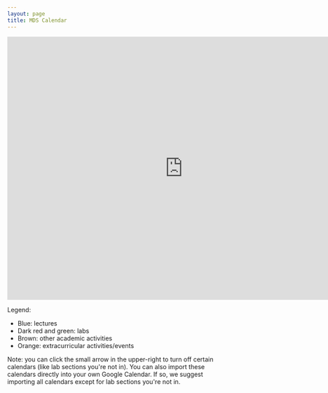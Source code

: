 ```yaml
---
layout: page
title: MDS Calendar
---
```


<iframe src="https://calendar.google.com/calendar/b/2/embed?showTitle=0&amp;showPrint=0&amp;showTz=1&amp;mode=WEEK&amp;height=600&amp;wkst=1&amp;bgcolor=%23FFFFFF&amp;src=luh223qsrlqmts9i86p7v6m204%40group.calendar.google.com&amp;color=%23711616&amp;src=vbqklh5f7qpkoplteurlb9r1ps%40group.calendar.google.com&amp;color=%235F6B02&amp;src=1ld9ugd459qepa0eb0e4b77kl0%40group.calendar.google.com&amp;color=%232952A3&amp;src=ejhrb9q92fkngsl2jmag6lccvg%40group.calendar.google.com&amp;color=%23BE6D00&amp;src=7mfpluc2hrdcbvko25bd6n2130%40group.calendar.google.com&amp;color=%236B3304&amp;ctz=America%2FVancouver" style="border-width:0" width="800" height="600" frameborder="0" scrolling="no"></iframe>

Legend:

- Blue: lectures
- Dark red and green: labs
- Brown: other academic activities
- Orange: extracurricular activities/events


Note: you can click the small arrow in the upper-right to turn off certain calendars (like lab sections you're not in). You can also import these calendars directly into your own Google Calendar. If so, we suggest importing all calendars except for lab sections you're not in.
